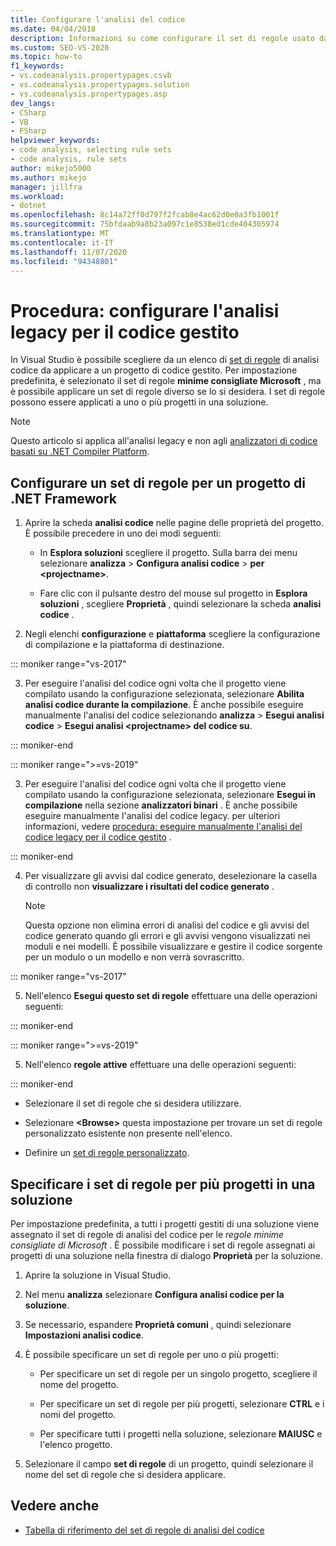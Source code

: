 ```yaml
---
title: Configurare l'analisi del codice
ms.date: 04/04/2018
description: Informazioni su come configurare il set di regole usato dall'analisi del codice legacy di Visual Studio. Vedere come applicare un set di regole a uno o più progetti in una soluzione.
ms.custom: SEO-VS-2020
ms.topic: how-to
f1_keywords:
- vs.codeanalysis.propertypages.csvb
- vs.codeanalysis.propertypages.solution
- vs.codeanalysis.propertypages.asp
dev_langs:
- CSharp
- VB
- FSharp
helpviewer_keywords:
- code analysis, selecting rule sets
- code analysis, rule sets
author: mikejo5000
ms.author: mikejo
manager: jillfra
ms.workload:
- dotnet
ms.openlocfilehash: 8c14a72ff0d797f2fcab8e4ac62d0e0a3fb1001f
ms.sourcegitcommit: 75bfdaab9a8b23a097c1e8538ed1cde404305974
ms.translationtype: MT
ms.contentlocale: it-IT
ms.lasthandoff: 11/07/2020
ms.locfileid: "94348801"
---
```

# <a name="how-to-configure-legacy-analysis-for-managed-code"></a>Procedura: configurare l'analisi legacy per il codice gestito

In Visual Studio è possibile scegliere da un elenco di [set di regole](../code-quality/rule-set-reference.md) di analisi codice da applicare a un progetto di codice gestito. Per impostazione predefinita, è selezionato il set di regole **minime consigliate Microsoft** , ma è possibile applicare un set di regole diverso se lo si desidera. I set di regole possono essere applicati a uno o più progetti in una soluzione.

> [!NOTE]
> Questo articolo si applica all'analisi legacy e non agli [analizzatori di codice basati su .NET Compiler Platform](use-roslyn-analyzers.md).

## <a name="configure-a-rule-set-for-a-net-framework-project"></a>Configurare un set di regole per un progetto di .NET Framework

1. Aprire la scheda **analisi codice** nelle pagine delle proprietà del progetto. È possibile precedere in uno dei modi seguenti:

   - In **Esplora soluzioni** scegliere il progetto. Sulla barra dei menu selezionare **analizza**  >  **Configura analisi codice**  >  **per \<projectname>**.

   - Fare clic con il pulsante destro del mouse sul progetto in **Esplora soluzioni** , scegliere **Proprietà** , quindi selezionare la scheda **analisi codice** .

2. Negli elenchi **configurazione** e **piattaforma** scegliere la configurazione di compilazione e la piattaforma di destinazione.

::: moniker range="vs-2017"

3. Per eseguire l'analisi del codice ogni volta che il progetto viene compilato usando la configurazione selezionata, selezionare **Abilita analisi codice durante la compilazione**. È anche possibile eseguire manualmente l'analisi del codice selezionando **analizza**  >  **Esegui analisi codice**  >  **Esegui analisi \<projectname> del codice su**.

::: moniker-end

::: moniker range=">=vs-2019"

3. Per eseguire l'analisi del codice ogni volta che il progetto viene compilato usando la configurazione selezionata, selezionare **Esegui in compilazione** nella sezione **analizzatori binari** . È anche possibile eseguire manualmente l'analisi del codice legacy. per ulteriori informazioni, vedere [procedura: eseguire manualmente l'analisi del codice legacy per il codice gestito](how-to-run-legacy-code-analysis-manually-for-managed-code.md) .

::: moniker-end

4. Per visualizzare gli avvisi dal codice generato, deselezionare la casella di controllo non **visualizzare i risultati del codice generato** .

    > [!NOTE]
    > Questa opzione non elimina errori di analisi del codice e gli avvisi del codice generato quando gli errori e gli avvisi vengono visualizzati nei moduli e nei modelli. È possibile visualizzare e gestire il codice sorgente per un modulo o un modello e non verrà sovrascritto.

::: moniker range="vs-2017"

5. Nell'elenco **Esegui questo set di regole** effettuare una delle operazioni seguenti:

::: moniker-end

::: moniker range=">=vs-2019"

5. Nell'elenco **regole attive** effettuare una delle operazioni seguenti:

::: moniker-end

   - Selezionare il set di regole che si desidera utilizzare.

   - Selezionare **\<Browse>** questa impostazione per trovare un set di regole personalizzato esistente non presente nell'elenco.

   - Definire un [set di regole personalizzato](../code-quality/how-to-create-a-custom-rule-set.md).

## <a name="specify-rule-sets-for-multiple-projects-in-a-solution"></a>Specificare i set di regole per più progetti in una soluzione

Per impostazione predefinita, a tutti i progetti gestiti di una soluzione viene assegnato il set di regole di analisi del codice per le *regole minime consigliate di Microsoft* . È possibile modificare i set di regole assegnati ai progetti di una soluzione nella finestra di dialogo **Proprietà** per la soluzione.

1. Aprire la soluzione in Visual Studio.

2. Nel menu **analizza** selezionare **Configura analisi codice per la soluzione**.

3. Se necessario, espandere **Proprietà comuni** , quindi selezionare **Impostazioni analisi codice**.

4. È possibile specificare un set di regole per uno o più progetti:

    - Per specificare un set di regole per un singolo progetto, scegliere il nome del progetto.

    - Per specificare un set di regole per più progetti, selezionare **CTRL** e i nomi del progetto.

    - Per specificare tutti i progetti nella soluzione, selezionare **MAIUSC** e l'elenco progetto.

5. Selezionare il campo **set di regole** di un progetto, quindi selezionare il nome del set di regole che si desidera applicare.

## <a name="see-also"></a>Vedere anche

- [Tabella di riferimento del set di regole di analisi del codice](../code-quality/rule-set-reference.md)
